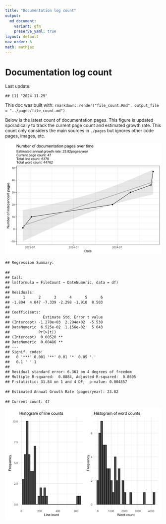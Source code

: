```yaml
---
title: "Documentation log count"
output:
  md_document:
    variant: gfm
    preserve_yaml: true
layout: default
nav_order: 6
math: mathjax
---
```


# Documentation log count

Last update:

    ## [1] "2024-11-29"

This doc was built with:
`rmarkdown::render("file_count.Rmd", output_file = "../pages/file_count.md")`

Below is the latest count of documentation pages. This figure is updated
sporadically to track the current page count and estimated growth rate.
This count only considers the main sources in `./pages` but ignores
other code pages, images, etc.

![](../assets/images/file_count_plot-1.png)<!-- -->

    ## Regression Summary:

    ## 
    ## Call:
    ## lm(formula = FileCount ~ DateNumeric, data = df)
    ## 
    ## Residuals:
    ##      1      2      3      4      5      6 
    ## -1.804  4.847 -7.339 -2.298 -1.910  8.503 
    ## 
    ## Coefficients:
    ##               Estimate Std. Error t value
    ## (Intercept) -1.270e+03  2.294e+02  -5.538
    ## DateNumeric  6.525e-02  1.156e-02   5.643
    ##             Pr(>|t|)   
    ## (Intercept)  0.00520 **
    ## DateNumeric  0.00486 **
    ## ---
    ## Signif. codes:  
    ##   0 '***' 0.001 '**' 0.01 '*' 0.05 '.'
    ##   0.1 ' ' 1
    ## 
    ## Residual standard error: 6.361 on 4 degrees of freedom
    ## Multiple R-squared:  0.8884, Adjusted R-squared:  0.8605 
    ## F-statistic: 31.84 on 1 and 4 DF,  p-value: 0.004857

    ## Estimated Annual Growth Rate (pages/year): 23.82

    ## Current count: 47

![](../assets/images/word-count-plots-1.png)<!-- -->
